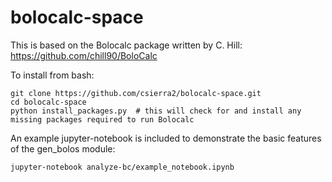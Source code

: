 # bolocalc-space

This is based on the Bolocalc package written by C. Hill: https://github.com/chill90/BoloCalc

To install from bash:

```
git clone https://github.com/csierra2/bolocalc-space.git
cd bolocalc-space
python install_packages.py  # this will check for and install any missing packages required to run Bolocalc
```

An example jupyter-notebook is included to demonstrate the basic features of the gen_bolos module:

```
jupyter-notebook analyze-bc/example_notebook.ipynb
```
